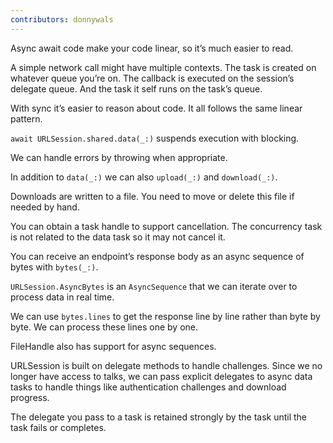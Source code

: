 ```yaml
---
contributors: donnywals
---
```


Async await code make your code linear, so it’s much easier to read.

A simple network call might have multiple contexts. The task is created on whatever queue you’re on. The callback is executed on the session’s delegate queue. And the task it self runs on the task’s queue.

With sync it’s easier to reason about code. It all follows the same linear pattern.

`await URLSession.shared.data(_:)` suspends execution with blocking.

We can handle errors by throwing when appropriate.

In addition to `data(_:)` we can also `upload(_:)` and `download(_:)`.

Downloads are written to a file. You need to move or delete this file if needed by hand.

You can obtain a task handle to support cancellation. The concurrency task is not related to the data task so it may not cancel it.

You can receive an endpoint’s response body as an async sequence of bytes with `bytes(_:)`.

`URLSession.AsyncBytes` is an `AsyncSequence` that we can iterate over to process data in real time.

We can use `bytes.lines` to get the response line by line rather than byte by byte. We can process these lines one by one.

FileHandle also has support for async sequences.

URLSession is built on delegate methods to handle challenges. Since we no longer have access to talks, we can pass explicit delegates to async data tasks to handle things like authentication challenges and download progress.

The delegate you pass to a task is retained strongly by the task until the task fails or completes.

